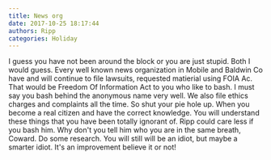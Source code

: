 ```yaml
---
title: News org
date: 2017-10-25 18:17:44
authors: Ripp
categories: Holiday
---
```


 I guess you have not been around the block or you are just stupid. Both I would guess. Every well known news organization in Mobile and Baldwin Co have and will continue to file lawsuits, requested matierial using FOIA Ac. That would be Freedom Of Information Act to you who like to bash. I must say you bash behind the anonymous name very well. We also file ethics charges and complaints all the time. So shut your pie hole up. When you become a real citizen and have the correct knowledge. You will understand these things that you have been totally ignorant of. Ripp could care less if you bash him. Why don't you tell him who you are in the same breath, Coward. Do some research. You will still will be an idiot, but maybe a smarter idiot. It's an improvement believe it or not!